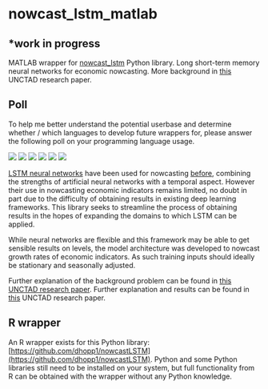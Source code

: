 # nowcast_lstm_matlab

## *work in progress

MATLAB wrapper for [nowcast_lstm](https://github.com/dhopp1/nowcast_lstm) Python library. Long short-term memory neural networks for economic nowcasting. More background in [this](https://unctad.org/webflyer/economic-nowcasting-long-short-term-memory-artificial-neural-networks-lstm) UNCTAD research paper.

## Poll
To help me better understand the potential userbase and determine whether / which languages to develop future wrappers for, please answer the following poll on your programming language usage.

[![](https://api.gh-polls.com/poll/01FMEWVADXFWSN5JCWE0M4W9ZP/I'm%20fine%20with%20the%20Python%20library)](https://api.gh-polls.com/poll/01FMEWVADXFWSN5JCWE0M4W9ZP/I'm%20fine%20with%20the%20Python%20library/vote)
[![](https://api.gh-polls.com/poll/01FMEWVADXFWSN5JCWE0M4W9ZP/I'm%20fine%20with%20R%20wrapper)](https://api.gh-polls.com/poll/01FMEWVADXFWSN5JCWE0M4W9ZP/I'm%20fine%20with%20R%20wrapper/vote)
[![](https://api.gh-polls.com/poll/01FMEWVADXFWSN5JCWE0M4W9ZP/I%20would%20only%20use%20the%20methodology%20with%20a%20Stata%20wrapper)](https://api.gh-polls.com/poll/01FMEWVADXFWSN5JCWE0M4W9ZP/I%20would%20only%20use%20the%20methodology%20with%20a%20Stata%20wrapper/vote)
[![](https://api.gh-polls.com/poll/01FMEWVADXFWSN5JCWE0M4W9ZP/I%20would%20only%20use%20the%20methodology%20with%20a%20MATLAB%20wrapper)](https://api.gh-polls.com/poll/01FMEWVADXFWSN5JCWE0M4W9ZP/I%20would%20only%20use%20the%20methodology%20with%20a%20MATLAB%20wrapper/vote)
[![](https://api.gh-polls.com/poll/01FMEWVADXFWSN5JCWE0M4W9ZP/I%20would%20only%20use%20the%20methodology%20with%20a%20SAS%20wrapper)](https://api.gh-polls.com/poll/01FMEWVADXFWSN5JCWE0M4W9ZP/I%20would%20only%20use%20the%20methodology%20with%20a%20SAS%20wrapper/vote)
[![](https://api.gh-polls.com/poll/01FMEWVADXFWSN5JCWE0M4W9ZP/I%20would%20only%20use%20the%20methodology%20with%20an%20SPSS%20wrapper)](https://api.gh-polls.com/poll/01FMEWVADXFWSN5JCWE0M4W9ZP/I%20would%20only%20use%20the%20methodology%20with%20an%20SPSS%20wrapper/vote)


[LSTM neural networks](https://en.wikipedia.org/wiki/Long_short-term_memory) have been used for nowcasting [before](https://papers.nips.cc/paper/2015/file/07563a3fe3bbe7e3ba84431ad9d055af-Paper.pdf), combining the strengths of artificial neural networks with a temporal aspect. However their use in nowcasting economic indicators remains limited, no doubt in part due to the difficulty of obtaining results in existing deep learning frameworks. This library seeks to streamline the process of obtaining results in the hopes of expanding the domains to which LSTM can be applied.

While neural networks are flexible and this framework may be able to get sensible results on levels, the model architecture was developed to nowcast growth rates of economic indicators. As such training inputs should ideally be stationary and seasonally adjusted.

Further explanation of the background problem can be found in [this UNCTAD research paper](https://unctad.org/system/files/official-document/ser-rp-2018d9_en.pdf). Further explanation and results can be found in [this](https://unctad.org/webflyer/economic-nowcasting-long-short-term-memory-artificial-neural-networks-lstm) UNCTAD research paper.

## R wrapper 
An R wrapper exists for this Python library: [https://github.com/dhopp1/nowcastLSTM](https://github.com/dhopp1/nowcastLSTM). Python and some Python libraries still need to be installed on your system, but full functionality from R can be obtained with the wrapper without any Python knowledge.
